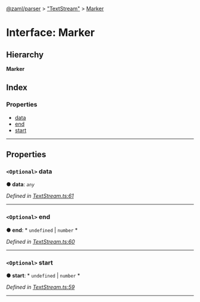 [@zaml/parser](../README.md) > ["TextStream"](../modules/_textstream_.md) > [Marker](../interfaces/_textstream_.marker.md)

# Interface: Marker

## Hierarchy

**Marker**

## Index

### Properties

* [data](_textstream_.marker.md#data)
* [end](_textstream_.marker.md#end)
* [start](_textstream_.marker.md#start)

---

## Properties

<a id="data"></a>

### `<Optional>` data

**● data**: *`any`*

*Defined in [TextStream.ts:61](https://github.com/nexushubs/zaml-lang/blob/a042eb7/packages/zaml-parser/src/TextStream.ts#L61)*

___
<a id="end"></a>

### `<Optional>` end

**● end**: * `undefined` &#124; `number`
*

*Defined in [TextStream.ts:60](https://github.com/nexushubs/zaml-lang/blob/a042eb7/packages/zaml-parser/src/TextStream.ts#L60)*

___
<a id="start"></a>

### `<Optional>` start

**● start**: * `undefined` &#124; `number`
*

*Defined in [TextStream.ts:59](https://github.com/nexushubs/zaml-lang/blob/a042eb7/packages/zaml-parser/src/TextStream.ts#L59)*

___

